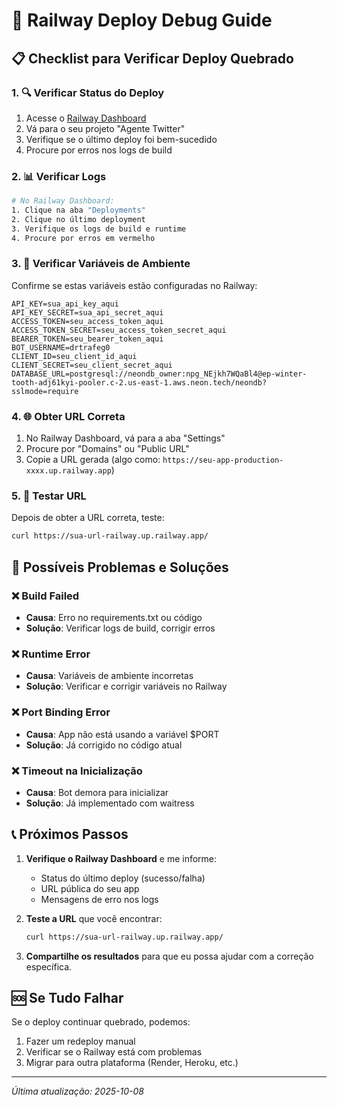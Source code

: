 # 🚨 Railway Deploy Debug Guide

## 📋 Checklist para Verificar Deploy Quebrado

### 1. 🔍 Verificar Status do Deploy
1. Acesse o [Railway Dashboard](https://railway.app/dashboard)
2. Vá para o seu projeto "Agente Twitter"
3. Verifique se o último deploy foi bem-sucedido
4. Procure por erros nos logs de build

### 2. 📊 Verificar Logs
```bash
# No Railway Dashboard:
1. Clique na aba "Deployments"
2. Clique no último deployment
3. Verifique os logs de build e runtime
4. Procure por erros em vermelho
```

### 3. 🔧 Verificar Variáveis de Ambiente
Confirme se estas variáveis estão configuradas no Railway:

```
API_KEY=sua_api_key_aqui
API_KEY_SECRET=sua_api_secret_aqui
ACCESS_TOKEN=seu_access_token_aqui
ACCESS_TOKEN_SECRET=seu_access_token_secret_aqui
BEARER_TOKEN=seu_bearer_token_aqui
BOT_USERNAME=drtrafeg0
CLIENT_ID=seu_client_id_aqui
CLIENT_SECRET=seu_client_secret_aqui
DATABASE_URL=postgresql://neondb_owner:npg_NEjkh7WQaBl4@ep-winter-tooth-adj61kyi-pooler.c-2.us-east-1.aws.neon.tech/neondb?sslmode=require
```

### 4. 🌐 Obter URL Correta
1. No Railway Dashboard, vá para a aba "Settings"
2. Procure por "Domains" ou "Public URL"
3. Copie a URL gerada (algo como: `https://seu-app-production-xxxx.up.railway.app`)

### 5. 🧪 Testar URL
Depois de obter a URL correta, teste:
```bash
curl https://sua-url-railway.up.railway.app/
```

## 🔧 Possíveis Problemas e Soluções

### ❌ Build Failed
- **Causa**: Erro no requirements.txt ou código
- **Solução**: Verificar logs de build, corrigir erros

### ❌ Runtime Error
- **Causa**: Variáveis de ambiente incorretas
- **Solução**: Verificar e corrigir variáveis no Railway

### ❌ Port Binding Error
- **Causa**: App não está usando a variável $PORT
- **Solução**: Já corrigido no código atual

### ❌ Timeout na Inicialização
- **Causa**: Bot demora para inicializar
- **Solução**: Já implementado com waitress

## 📞 Próximos Passos

1. **Verifique o Railway Dashboard** e me informe:
   - Status do último deploy (sucesso/falha)
   - URL pública do seu app
   - Mensagens de erro nos logs

2. **Teste a URL** que você encontrar:
   ```bash
   curl https://sua-url-railway.up.railway.app/
   ```

3. **Compartilhe os resultados** para que eu possa ajudar com a correção específica.

## 🆘 Se Tudo Falhar

Se o deploy continuar quebrado, podemos:
1. Fazer um redeploy manual
2. Verificar se o Railway está com problemas
3. Migrar para outra plataforma (Render, Heroku, etc.)

---
*Última atualização: 2025-10-08*